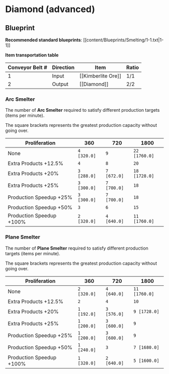 # Diamond (advanced)

## Blueprint

**Recommended standard blueprints**: [[content/Blueprints/Smelting/1-1.txt|1-1]]

**Item transportation table**

| Conveyor Belt # | Direction | Item               | Ratio |
| --------------- | --------- | ------------------ | ----- |
| 1               | Input     | [[Kimberlite Ore]] | 1/1   |
| 2               | Output    | [[Diamond]]        | 2/2   |

### Arc Smelter

The number of **Arc Smelter** required to satisfy different production targets (items per minute).

The square brackets represents the greatest production capacity without going over.

| Proliferation            | 360         | 720         | 1800          |
| ------------------------ | ----------- | ----------- | ------------- |
| None                     | `4 [320.0]` | `9`         | `22 [1760.0]` |
| Extra Products +12.5%    | `4`         | `8`         | `20`          |
| Extra Products +20%      | `3 [288.0]` | `7 [672.0]` | `18 [1728.0]` |
| Extra Products +25%      | `3 [300.0]` | `7 [700.0]` | `18`          |
| Production Speedup +25%  | `3 [300.0]` | `7 [700.0]` | `18`          |
| Production Speedup +50%  | `3`         | `6`         | `15`          |
| Production Speedup +100% | `2 [320.0]` | `4 [640.0]` | `11 [1760.0]` |

### Plane Smelter

The number of **Plane Smelter** required to satisfy different production targets (items per minute).

The square brackets represents the greatest production capacity without going over.

| Proliferation            | 360         | 720         | 1800          |
| ------------------------ | ----------- | ----------- | ------------- |
| None                     | `2 [320.0]` | `4 [640.0]` | `11 [1760.0]` |
| Extra Products +12.5%    | `2`         | `4`         | `10`          |
| Extra Products +20%      | `1 [192.0]` | `3 [576.0]` | `9 [1728.0]`  |
| Extra Products +25%      | `1 [200.0]` | `3 [600.0]` | `9`           |
| Production Speedup +25%  | `1 [200.0]` | `3 [600.0]` | `9`           |
| Production Speedup +50%  | `1 [240.0]` | `3`         | `7 [1680.0]`  |
| Production Speedup +100% | `1 [320.0]` | `2 [640.0]` | `5 [1600.0]`  |
